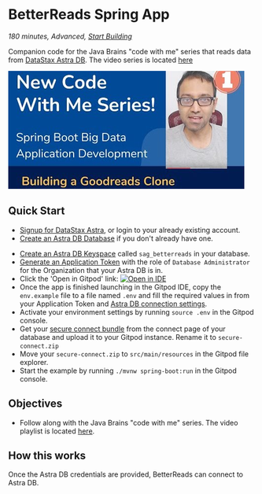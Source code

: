 <!--- STARTEXCLUDE --->
# BetterReads Spring App
*180 minutes, Advanced, [Start Building](https://github.com/DataStax-Examples/betterreads-webapp#quick-start)*

Companion code for the Java Brains "code with me" series that reads data from [DataStax Astra DB](https://dtsx.io/3FkFP94). The video series is located [here](https://www.youtube.com/playlist?list=PLqq-6Pq4lTTZgMZbKkvJyr7u2repYYXE-)
<!--- ENDEXCLUDE --->

![image](https://raw.githubusercontent.com/DataStax-Examples/betterreads-webapp/master/hero.jpeg)

## Quick Start
<!--- STARTEXCLUDE --->
* [Signup for DataStax Astra](https://dtsx.io/3FkFP94), or login to your already existing account. 
* [Create an Astra DB Database](https://github.com/DataStax-Examples/sample-app-template/blob/master/GETTING_STARTED.md#create-an-astra-db) if you don't already have one.
<!--- ENDEXCLUDE --->
* [Create an Astra DB Keyspace](https://github.com/DataStax-Examples/sample-app-template/blob/master/GETTING_STARTED.md#create-an-astra-db-keyspace) called `sag_betterreads` in your database.
* [Generate an Application Token](https://github.com/DataStax-Examples/sample-app-template/blob/master/GETTING_STARTED.md#create-an-application-token) with the role of `Database Administrator` for the Organization that your Astra DB is in.
* Click the 'Open in Gitpod' link: [![Open in IDE](https://gitpod.io/button/open-in-gitpod.svg)](https://gitpod.io/#https://github.com/GivaDogaBone/betterreads-webapp)
* Once the app is finished launching in the Gitpod IDE, copy the `env.example` file to a file named `.env` and fill the required values in from your Application Token and [Astra DB connection settings](https://github.com/DataStax-Examples/sample-app-template/blob/master/GETTING_STARTED.md#get-your-astra-db-connection-settings).
* Activate your environment settings by running `source .env` in the Gitpod console.
* Get your [secure connect bundle](https://github.com/DataStax-Examples/sample-app-template/blob/master/GETTING_STARTED.md#get-an-astra-db-secure-connect-bundle) from the connect page of your database and upload it to your Gitpod instance. Rename it to `secure-connect.zip`
* Move your `secure-connect.zip` to `src/main/resources` in the Gitpod file explorer.
* Start the example by running `./mvnw spring-boot:run` in the Gitpod console.

## Objectives
* Follow along with the Java Brains "code with me" series. The video playlist is located [here](https://www.youtube.com/playlist?list=PLqq-6Pq4lTTZgMZbKkvJyr7u2repYYXE-).

## How this works
Once the Astra DB credentials are provided, BetterReads can connect to Astra DB.

